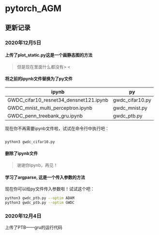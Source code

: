 # pytorch_AGM

## 更新记录
### 2020年12月5日
#### 上传了plot_static.py这是一个画静态图的方法
>但是现在里面什么都没有> <

#### 将之前的ipynb文件替换为了py文件
|ipynb|py|
|-----|-----|
|GWDC_cifar10_resnet34_densnet121.ipynb|gwdc_cifar10.py|
|GWDC_mnist_multi_perceptron.ipynb|gwdc_mnist.py|
|GWDC_penn_treebank_gru.ipynb|gwdc_ptb.py|
现在你不再需要ipynb文件啦，试试在命令行中执行吧：
```bash

python3 gwdc_cifar10.py

```
#### 删除了ipynb文件
>谢谢你ipynb，再见！

#### 学习了argparse, 这是一个传入参数的方法
现在你可以给py文件传入参数啦！试试这个吧：
```bash
python3 gwdc_ptb.py --optim ADAM
python3 gwdc_ptb.py --optim GWDC

```


### 2020年12月4日
上传了PTB——gru的运行代码
